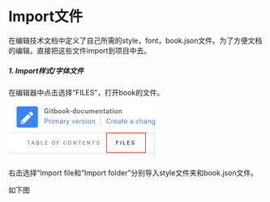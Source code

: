 # Import文件

在编辑技术文档中定义了自己所需的style，font，book.json文件。为了方便文档的编辑，直接把这些文件import到项目中去。

##### 1. Import样式/字体文件

在编辑器中点击选择“FILES”，打开book的文件。

![](/assets/import3.png)

右击选择“Import file和“Import folder”分别导入style文件夹和book.json文件。

如下图

